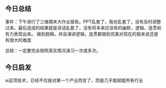 ## 今日总结

事件：下午进行了三维期末大作业报告。PPT乱套了，我也乱套了，没有及时调整过来。最后造成的结果就是讲话乱套了，没有将本来应该有的幽默，逻辑，连贯和有力表现出来。
做到脱稿，并且演讲逻辑，连贯都做到完美对现在的我来说还是有很大的难度

总结：一定要完全按照真实情况演习一次或多次。


## 今日启发

ai这项技术，已经不仅是对某一个产业而言了，而是几乎能赋能所有行业